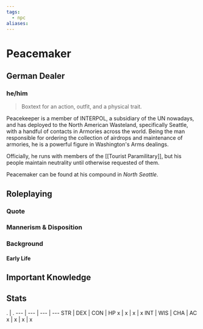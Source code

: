 ```yaml
---
tags:
  - npc
aliases:
---
```

# Peacemaker
## German Dealer
### he/him

> Boxtext for an action, outfit, and a physical trait.

Peacekeeper is a member of INTERPOL, a subsidiary of the UN nowadays, and has deployed to the North American Wasteland, specifically Seattle, with a handful of contacts in Armories across the world. Being the man responsible for ordering the collection of airdrops and maintenance of armories, he is a powerful figure in Washington's Arms dealings.

Officially, he runs with members of the [[Tourist Paramilitary]], but his people maintain neutrality until otherwise requested of them.

Peacemaker can be found at his compound in *North Seattle*.

## Roleplaying
### Quote

### Mannerism & Disposition

### Background
#### Early Life

## Important Knowledge


## Stats
. | . 
--- | --- | --- | ---
STR | DEX | CON | HP
x | x | x | x
INT | WIS | CHA | AC
x | x | x | x